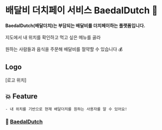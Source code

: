 #  배달비 더치페이 서비스 BaedalDutch 🛵
**BaedalDutch(배달더치)는 부담되는 배달비를 더치페이하는 플랫폼입니다.** <br>
<br>
지도에서 내 위치를 확인하고 먹고 싶은 메뉴를 골라 <br>
<br>
원하는 사람들과 음식을 주문해 배달비를 절약할 수 있습니다 💰

## Logo
[로고 위치]
## 💥 Feature
 
	- 내 위치를 기반으로 현재 배달더치를 원하는 사용자를 알 수 있어요!


### 🔗  [BaedalDutch](https://google.com)





